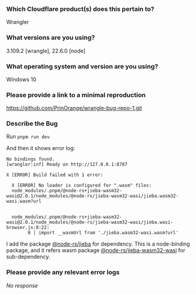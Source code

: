 ### Which Cloudflare product(s) does this pertain to?

Wrangler

### What versions are you using?

3.109.2 [wrangle], 22.6.0 [node]

### What operating system and version are you using?

Windows 10

### Please provide a link to a minimal reproduction

https://github.com/PrinOrange/wrangle-bug-repo-1.git

### Describe the Bug

Run `pnpm run dev`

And then it shows error log:
```plaintext
No bindings found.
[wrangler:inf] Ready on http://127.0.0.1:8787

X [ERROR] Build failed with 1 error:

  X [ERROR] No loader is configured for ".wasm" files:
  node_modules/.pnpm/@node-rs+jieba-wasm32-wasi@2.0.1/node_modules/@node-rs/jieba-wasm32-wasi/jieba.wasm32-wasi.wasm?url


  node_modules/.pnpm/@node-rs+jieba-wasm32-wasi@2.0.1/node_modules/@node-rs/jieba-wasm32-wasi/jieba.wasi-browser.js:8:22:
        8 │ import __wasmUrl from './jieba.wasm32-wasi.wasm?url'
```

I add the package [@node-rs/jieba](https://www.npmjs.com/package/@node-rs/jieba) for dependency. This is a node-binding package, and it refers wasm package [@node-rs/jieba-wasm32-wasi](https://www.npmjs.com/package/@node-rs/jieba-wasm32-wasi) for sub-dependency.

### Please provide any relevant error logs

_No response_
